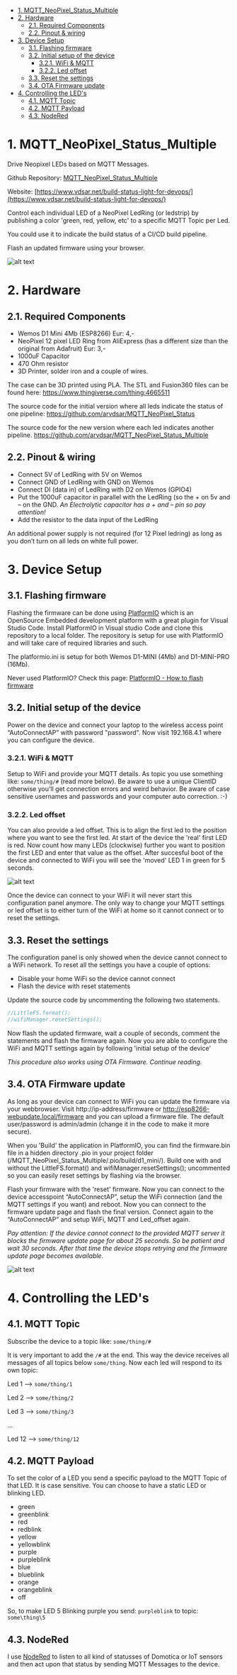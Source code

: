 <!-- TOC -->

- [1. MQTT_NeoPixel_Status_Multiple](#1-mqtt_neopixel_status_multiple)
- [2. Hardware](#2-hardware)
    - [2.1. Required Components](#21-required-components)
    - [2.2. Pinout & wiring](#22-pinout--wiring)
- [3. Device Setup](#3-device-setup)
    - [3.1. Flashing firmware](#31-flashing-firmware)
    - [3.2. Initial setup of the device](#32-initial-setup-of-the-device)
        - [3.2.1. WiFi & MQTT](#321-wifi--mqtt)
        - [3.2.2. Led offset](#322-led-offset)
    - [3.3. Reset the settings](#33-reset-the-settings)
    - [3.4. OTA Firmware update](#34-ota-firmware-update)
- [4. Controlling the LED's](#4-controlling-the-leds)
    - [4.1. MQTT Topic](#41-mqtt-topic)
    - [4.2. MQTT Payload](#42-mqtt-payload)
    - [4.3. NodeRed](#43-nodered)

<!-- /TOC -->


# 1. MQTT_NeoPixel_Status_Multiple
Drive Neopixel LEDs based on MQTT Messages. 

Github Repository: [MQTT_NeoPixel_Status_Multiple ](https://github.com/arvdsar/MQTT_NeoPixel_Status_Multiple)

Website: [https://www.vdsar.net/build-status-light-for-devops/](https://www.vdsar.net/build-status-light-for-devops/)

Control each individual LED of a NeoPixel LedRing (or ledstrip) by publishing a color 'green, red, yellow, etc' to a specific MQTT Topic per Led.

You could use it to indicate the build status of a CI/CD build pipeline.

Flash an updated firmware using your browser.


![alt text](https://www.vdsar.net/wordpress/wp-content/uploads/2020/12/IMG_3071-1.jpeg "Build Status Light")



# 2. Hardware #

## 2.1. Required Components ##
* Wemos D1 Mini 4Mb (ESP8266) Eur: 4,-
* NeoPixel 12 pixel LED Ring from AliExpress (has a different size than the original from Adafruit) Eur: 3,-
* 1000uF Capacitor
* 470 Ohm resistor
* 3D Printer, solder iron and a couple of wires.

The case can be 3D printed using PLA. The STL and Fusion360 files can be found here: <https://www.thingiverse.com/thing:4665511>

The source code for the initial version where all leds indicate the status of one pipeline: <https://github.com/arvdsar/MQTT_NeoPixel_Status>

The source code for the new version where each led indicates another pipeline. <https://github.com/arvdsar/MQTT_NeoPixel_Status_Multiple>

## 2.2. Pinout & wiring ##
* Connect 5V of LedRing with 5V on Wemos
* Connect GND of LedRing with GND on Wemos
* Connect DI (data in) of LedRing with D2 on Wemos (GPIO4)
* Put the 1000uF capacitor in parallel with the LedRing (so the + on 5v and – on the GND. _An Electrolytic capacitor has a + and – pin so pay attention!_
* Add the resistor to the data input of the LedRing

An additional power supply is not required (for 12 Pixel ledring) as long as you don’t turn on all leds on white full power.

# 3. Device Setup #

## 3.1. Flashing firmware ##
Flashing the firmware can be done using [PlatformIO](https://platformio.org) which is an OpenSource Embedded development platform with a great plugin for Visual Studio Code. Install PlatformIO in Visual studio Code and clone this repository to a local folder.  The repository is setup for use with PlatformIO and will take care of required libraries and such.

The platformio.ini is setup for both Wemos D1-MINI (4Mb) and D1-MINI-PRO (16Mb).

Never used PlatformIO? Check this page: [PlatformIO - How to flash firmware](https://www.vdsar.net/platformio-flash-firmware)

## 3.2. Initial setup of the device ##
Power on the device and connect your laptop to the wireless access point “AutoConnectAP” with password "password". Now visit 192.168.4.1 where you can configure the device.

### 3.2.1. WiFi & MQTT ###
Setup to WiFi and provide your MQTT details. As topic you use something like: `some/thing/#` (read more below). 
Be aware to use a unique ClientID otherwise you'll get connection errors and weird behavior. Be aware of case sensitive usernames and passwords and your computer auto correction. :-)

### 3.2.2. Led offset ###
You can also provide a led offset. This is to align the first led to the position where you want to see the first led. At start of the device the 'real' first LED is red. Now count how many LEDs (clockwise) further you want to position the first LED and enter that value as the offset. After succesful boot of the device and connected to WiFi you will see the 'moved' LED 1 in green for 5 seconds. 


![alt text](https://www.vdsar.net/wordpress/wp-content/uploads/2020/12/ledoffset.jpg "Demo of original position vs offset position")

Once the device can connect to your WiFi it will never start this configuration panel anymore. The only way to change your MQTT settings or led offset is to either turn of the WiFi at home so it cannot connect or to reset the settings.

## 3.3. Reset the settings ##
The configuration panel is only showed when the device cannot connect to a WiFi network. To reset all the settings you have a couple of options:
* Disable your home WiFi so the device cannot connect
* Flash the device with reset statements

Update the source code by uncommenting the following two statements. 

``` C  
//LittleFS.format();
//wifiManager.resetSettings();
```

Now flash the updated firmware, wait a couple of seconds, comment the statements and flash the firmware again. Now you are able to configure the WiFi and MQTT settings again by following 'initial setup of the device'

_This procedure also works using OTA Firmware. Continue reading._

## 3.4. OTA Firmware update ##
As long as your device can connect to WiFi you can update the firmware via your webbrowser. Visit http://ip-address/firmware or http://esp8266-webupdate.local/firmware and you can upload a firmware file. The default user/password is admin/admin (change it in the code to make it more secure).

When you 'Build' the application in PlatformIO, you can find the firmware.bin file in a hidden directory .pio in your project folder (/MQTT_NeoPixel_Status_Multiple/.pio/build/d1_mini/). Build one with and without the LittleFS.format() and wifiManager.resetSettings(); uncommented so you can easily reset settings by flashing via the browser.

Flash your firmware with the 'reset' firmware. Now you can connect to the device accesspoint “AutoConnectAP”, setup the WiFi connection (and the MQTT settings if you want) and reboot. Now you can connect to the firmware update page and flash the final version. Connect again to the “AutoConnectAP” and setup WiFi, MQTT and Led_offset again. 

_Pay attention: If the device cannot connect to the provided MQTT server it blocks the firmware update page for about 25 seconds. So be patient and wait 30 seconds. After that time the device stops retrying and the firmware update page becomes available._ 

![alt text](https://www.vdsar.net/wordpress/wp-content/uploads/2020/12/firmwares-1024x585.png "Firmware.bin location")

# 4. Controlling the LED's #

## 4.1. MQTT Topic ##
Subscribe the device to a topic like: `some/thing/#`

It is very important to add the `/#` at the end. This way the device receives all messages of all topics below `some/thing`. Now each led will respond to its own topic:

Led 1 --> `some/thing/1`

Led 2 --> `some/thing/2`

Led 3 --> `some/thing/3`

...

Led 12 --> `some/thing/12`

## 4.2. MQTT Payload ##
To set the color of a LED you send a specific payload to the MQTT Topic of that LED. It is case sensitive. 
You can choose to have a static LED or blinking LED.
  * green 
  * greenblink 
  * red 
  * redblink 
  * yellow
  * yellowblink 
  * purple
  * purpleblink
  * blue
  * blueblink
  * orange
  * orangeblink 
  * off


  So, to make LED 5 Blinking purple you send: `purpleblink` to topic: `some\thing\5`

## 4.3. NodeRed ##
I use [NodeRed](https://nodered.org) to listen to all kind of statusses of Domotica or IoT sensors and then act upon that status by sending MQTT Messages to the device. 